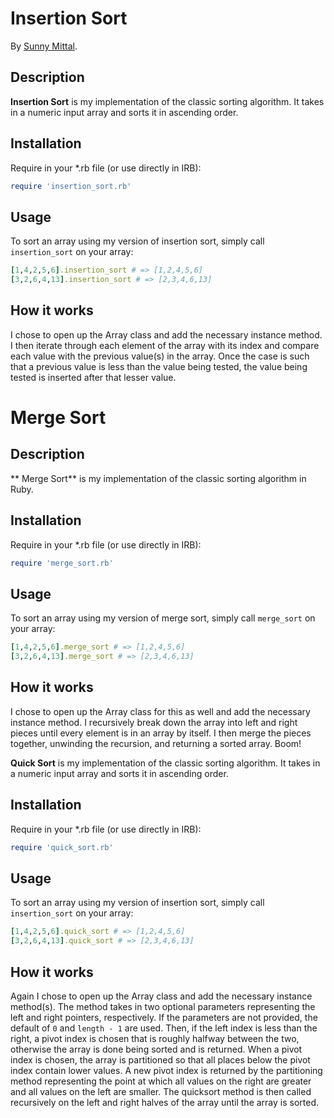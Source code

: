 # Insertion Sort

By [Sunny Mittal](http://www.sunnymittal.com).

## Description

**Insertion Sort** is my implementation of the classic sorting algorithm. It takes in a numeric input array and sorts it in ascending order.

## Installation

Require in your *.rb file (or use directly in IRB):

```ruby
require 'insertion_sort.rb'
```

## Usage

To sort an array using my version of insertion sort, simply call `insertion_sort` on your array:

```ruby
[1,4,2,5,6].insertion_sort # => [1,2,4,5,6]
[3,2,6,4,13].insertion_sort # => [2,3,4,6,13]
```

## How it works
I chose to open up the Array class and add the necessary instance method. I then iterate through each element of the array with its index and compare each value with the previous value(s) in the array. Once the case is such that a previous value is less than the value being tested, the value being tested is inserted after that lesser value.

# Merge Sort

## Description

** Merge Sort** is my implementation of the classic sorting algorithm in Ruby.

## Installation

Require in your *.rb file (or use directly in IRB):

```ruby
require 'merge_sort.rb'
```

## Usage

To sort an array using my version of merge sort, simply call `merge_sort` on your array:

```ruby
[1,4,2,5,6].merge_sort # => [1,2,4,5,6]
[3,2,6,4,13].merge_sort # => [2,3,4,6,13]
```

## How it works
I chose to open up the Array class for this as well and add the necessary instance method. I recursively break down the array into left and right pieces until every element is in an array by itself. I then merge the pieces together, unwinding the recursion, and returning a sorted array. Boom!

**Quick Sort** is my implementation of the classic sorting algorithm. It takes in a numeric input array and sorts it in ascending order.

## Installation

Require in your *.rb file (or use directly in IRB):

```ruby
require 'quick_sort.rb'
```

## Usage

To sort an array using my version of insertion sort, simply call `insertion_sort` on your array:

```ruby
[1,4,2,5,6].quick_sort # => [1,2,4,5,6]
[3,2,6,4,13].quick_sort # => [2,3,4,6,13]
```

## How it works
Again I chose to open up the Array class and add the necessary instance method(s). The method takes in two optional parameters representing the left and right pointers, respectively. If the parameters are not provided, the default of `0` and `length - 1` are used. Then, if the left index is less than the right, a pivot index is chosen that is roughly halfway between the two, otherwise the array is done being sorted and is returned. When a pivot index is chosen, the array is partitioned so that all places below the pivot index contain lower values. A new pivot index is returned by the partitioning method representing the point at which all values on the right are greater and all values on the left are smaller. The quicksort method is then called recursively on the left and right halves of the array until the array is sorted.
